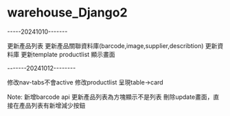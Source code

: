 # warehouse_Django2
-----20241010-------

更新產品列表
更新產品關聯資料庫(barcode,image,supplier,describtion)
更新資料庫
更新template productlist 顯示畫面

-------20241012--------

修改nav-tabs不會active
修改productlist 呈現table->card


Note:
新增barcode api
更新產品列表為方塊顯示不是列表
刪除update畫面，直接在產品列表有新增減少按鈕



